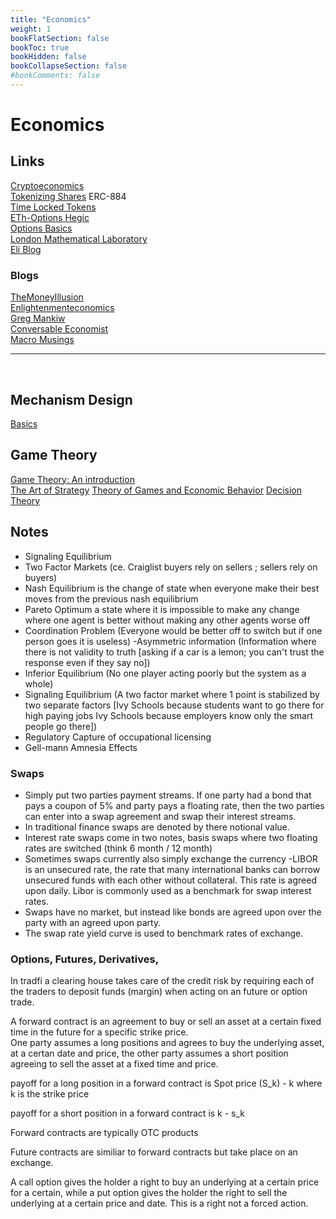 ```yaml
---
title: "Economics"
weight: 1
bookFlatSection: false
bookToc: true
bookHidden: false
bookCollapseSection: false
#bookComments: false
---
```

# Economics

## Links 
[Cryptoeconomics](https://www.youtube.com/watch?v=GQR1xjQn5Pg)  
[Tokenizing Shares](https://medium.com/coinmonks/tokenising-shares-introducing-erc-884-cc491258e413) ERC-884  
[Time Locked Tokens](https://ethresear.ch/t/time-locked-1-1-tokens-as-rudimentary-pseudo-futures/7958)  
[ETh-Options Hegic](https://www.hegic.co/)  
[Options Basics](https://hegic.gitbook.io/start/)  
[London Mathematical Laboratory](http://lml.org.uk/)  
[Eli Blog](https://eli.thegreenplace.net/)  

### Blogs
[TheMoneyIllusion](https://www.themoneyillusion.com/)  
[Enlightenmenteconomics](http://www.enlightenmenteconomics.com/blog/)  
[Greg Mankiw](https://gregmankiw.blogspot.com/)  
[Conversable Economist](https://conversableeconomist.blogspot.com/)  
[Macro Musings](https://macromusings.libsyn.com/)    

***
</br>

## Mechanism Design
[Basics](https://en.wikipedia.org/wiki/Mechanism_design#:~:text=Mechanism%20design%20is%20a%20fieldsettings%2C%20where%20players%20act%20rationally.)  

## Game Theory
 [Game Theory: An introduction](https://smile.amazon.com/Game-Theory-Introduction-Steven-Tadelis/dp/0691129088)  
 [The Art of Strategy](https://smile.amazon.com/Art-Strategy-Theorists-Success-Business/dp/0393337170/ref=pd_bxgy_img_2/131-7856020-5987520?_encoding=UTF8&pd_rd_i=0393337170&pd_rd_r=e0a39eec-b63d-4086-a979-53ebe7910cf5&pd_rd_w=tA4zq&pd_rd_wg=5ebay&pf_rd_p=fd3ebcd0-c1a2-44cf-aba2-bbf4810b3732&pf_rd_r=0E9YZATXX4F3ZB0FEWH7&psc=1&refRID=0E9YZATXX4F3ZB0FEWH7)
 [Theory of Games and Economic Behavior](https://smile.amazon.com/Theory-Games-Economic-Behavior-Commemorative/dp/1777257301/ref=pd_bxgy_img_3/131-7856020-5987520?_encoding=UTF8&pd_rd_i=1777257301&pd_rd_r=e0a39eec-b63d-4086-a979-53ebe7910cf5&pd_rd_w=tA4zq&pd_rd_wg=5ebay&pf_rd_p=fd3ebcd0-c1a2-44cf-aba2-bbf4810b3732&pf_rd_r=0E9YZATXX4F3ZB0FEWH7&psc=1&refRID=0E9YZATXX4F3ZB0FEWH7)
 [Decision Theory](https://smile.amazon.com/Introduction-Decision-Cambridge-Introductions-Philosophy/dp/0521716543/ref=sr_1_5?dchild=1&keywords=decision+theory&qid=1621385020&s=books&sr=1-5)

## Notes

- Signaling Equilibrium
- Two Factor Markets (ce. Craiglist buyers rely on sellers ; sellers rely on buyers)
- Nash Equilibrium is the change of state when everyone make their best moves from the previous nash equilibrium
- Pareto Optimum a state where it is impossible to make any change where one agent is better without making any other agents worse off
- Coordination Problem (Everyone would be better off to switch but if one person goes it is useless)
-Asymmetric information (Information where there is not validity to truth [asking if a car is a lemon; you can't trust the response even if they say no])
- Inferior Equilibrium (No one player acting poorly but the system as a whole)
- Signaling Equilibrium (A two factor market where 1 point is stabilized by two separate factors [Ivy Schools because students want to go there for high paying jobs Ivy Schools because employers know only the smart people go there])
- Regulatory Capture of occupational licensing 
- Gell-mann Amnesia Effects

### Swaps
- Simply put two parties payment streams. If one party had a bond that pays a coupon of 5% and party pays a floating rate, then the two parties can enter into a swap agreement and swap their interest streams. 
- In traditional finance swaps are denoted by there notional value. 
- Interest rate swaps come in two notes, basis swaps where two floating rates are switched  (think 6 month / 12 month)
- Sometimes swaps currently also simply exchange the currency
-LIBOR is an unsecured rate, the rate that many international banks can borrow unsecured funds with each other without collateral. This rate is agreed upon daily.  Libor is commonly used as a benchmark for swap interest rates. 
- Swaps have no market, but instead like bonds are agreed upon over the party with an agreed upon party. 
- The swap rate yield curve is used to benchmark rates of exchange.


### Options, Futures, Derivatives,

In tradfi a clearing house takes care of the credit risk by requiring each of the traders to deposit funds (margin) when acting on an future or option trade.   

A forward contract is an agreement to buy or sell an asset at a certain fixed time in the future for a specific strike price.  
One party assumes a long positions and agrees to buy the underlying asset, at a certan date and price, the other party assumes a short position agreeing to sell the asset at a fixed time and price.

payoff for a long position in a forward contract is Spot price (S_k) - k where k is the strike price  

payoff for a short position in a forward contract is k - s_k  

Forward contracts are typically OTC products

Future contracts are similiar to forward contracts but take place on an exchange. 

A call option gives the holder a right to buy an underlying at a certain price for a certain, while a put option gives the holder the right to sell the underlying at a certain price and date. This is a right not a forced action.  